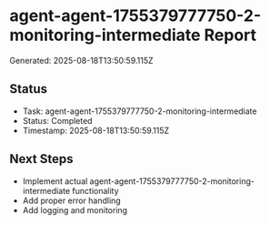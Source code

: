 # agent-agent-1755379777750-2-monitoring-intermediate Report

Generated: 2025-08-18T13:50:59.115Z

## Status
- Task: agent-agent-1755379777750-2-monitoring-intermediate
- Status: Completed
- Timestamp: 2025-08-18T13:50:59.115Z

## Next Steps
- Implement actual agent-agent-1755379777750-2-monitoring-intermediate functionality
- Add proper error handling
- Add logging and monitoring
